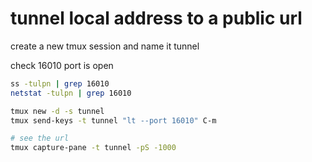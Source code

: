 # tunnel local address to a public url

create a new tmux session and name it tunnel

check 16010 port is open
```bash
ss -tulpn | grep 16010
netstat -tulpn | grep 16010
```



```bash
tmux new -d -s tunnel
tmux send-keys -t tunnel "lt --port 16010" C-m

# see the url
tmux capture-pane -t tunnel -pS -1000
```
```

